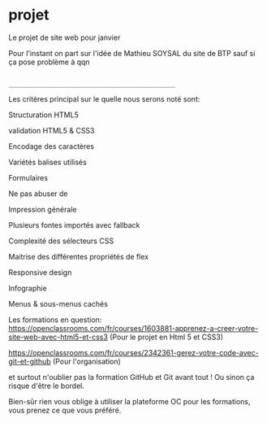 # projet
Le projet de site web pour janvier

Pour l'instant on part sur l'idée de Mathieu SOYSAL du site de BTP sauf si ça pose problème à qqn

                                      ______________________________________________
Les critères principal sur le quelle nous serons noté sont:

Structuration HTML5

validation HTML5 & CSS3

Encodage des caractères

Variétés balises utilisés

Formulaires

Ne pas abuser de <br>

Impression générale

Plusieurs fontes importés avec fallback

Complexité des sélecteurs CSS

Maitrise des différentes propriétés de flex

Responsive design

Infographie

Menus & sous-menus cachés

Les formations en question:
https://openclassrooms.com/fr/courses/1603881-apprenez-a-creer-votre-site-web-avec-html5-et-css3 (Pour le projet en Html 5 et CSS3)

https://openclassrooms.com/fr/courses/2342361-gerez-votre-code-avec-git-et-github (Pour l'organisation)

et surtout n'oublier pas la formation GitHub et Git avant tout !
Ou sinon ça risque d'être le bordel.

Bien-sûr rien vous oblige à utiliser la plateforme OC pour les formations, vous prenez ce que vous préféré.
